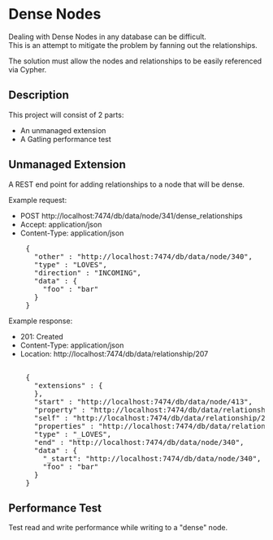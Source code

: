 Dense Nodes
===========

Dealing with Dense Nodes in any database can be difficult.  
This is an attempt to mitigate the problem by fanning out the relationships.

The solution must allow the nodes and relationships to be easily referenced via Cypher.

Description
-----------

This project will consist of 2 parts:

* An unmanaged extension
* A Gatling performance test

Unmanaged Extension
-------------------

A REST end point for adding relationships to a node that will be dense.

Example request:

* POST http://localhost:7474/db/data/node/341/dense_relationships
* Accept: application/json
* Content-Type: application/json

<pre>
    {
      "other" : "http://localhost:7474/db/data/node/340",
      "type" : "LOVES",
      "direction" : "INCOMING",
      "data" : {
        "foo" : "bar"
      }
    }
</pre>	
	
Example response:

* 201: Created
* Content-Type: application/json
* Location: http://localhost:7474/db/data/relationship/207	

<pre>	
    {
      "extensions" : {
      },
      "start" : "http://localhost:7474/db/data/node/413",
      "property" : "http://localhost:7474/db/data/relationship/207/properties/{key}",
      "self" : "http://localhost:7474/db/data/relationship/207",
      "properties" : "http://localhost:7474/db/data/relationship/207/properties",
      "type" : "_LOVES",
      "end" : "http://localhost:7474/db/data/node/340",
      "data" : {
	    "_start": "http://localhost:7474/db/data/node/340",
        "foo" : "bar"
      }
    }	
</pre>


Performance Test
----------------

Test read and write performance while writing to a "dense" node.

